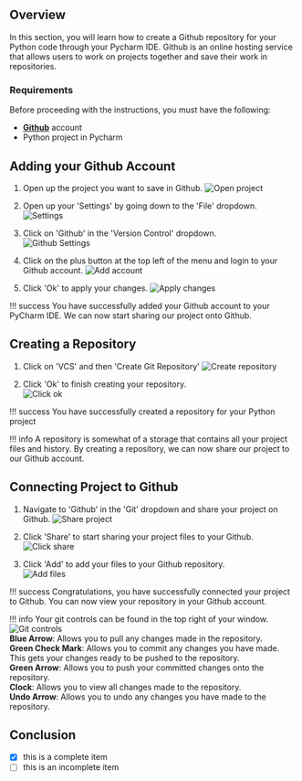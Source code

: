 ## Overview

In this section, you will learn how to create a Github repository for your Python code through your Pycharm IDE. Github is an online hosting service that allows users to work on projects together and save their work in repositories.

### Requirements

Before proceeding with the instructions, you must have the following:

- [**Github**](https://github.com/) account
- Python project in Pycharm

## Adding your Github Account

1. Open up the project you want to save in Github.
![Open project](/images/creating-repo/open-project.png)

2. Open up your 'Settings' by going down to the 'File' dropdown.
![Settings](/images/first-project/settings.png)  

3. Click on 'Github' in the 'Version Control' dropdown.  
![Github Settings](/images/creating-repo/github-settings.png)

4. Click on the plus button at the top left of the menu and login to your Github account.
![Add account](/images/creating-repo/add-account.png)

5. Click 'Ok' to apply your changes.
![Apply changes](/images/creating-repo/apply-changes.png)

!!! success
    You have successfully added your Github account to your PyCharm IDE. We can now start sharing our project onto Github.

## Creating a Repository

1. Click on 'VCS' and then 'Create Git Repository'
![Create repository](/images/creating-repo/create-repo.png)

2. Click 'Ok' to finish creating your repository.  
![Click ok](/images/creating-repo/confirm-create.png)

!!! success
    You have successfully created a repository for your Python project

!!! info
    A repository is somewhat of a storage that contains all your project files and history. By creating a repository, we can now share our project to our Github account.

## Connecting Project to Github

1. Navigate to 'Github' in the 'Git' dropdown and share your project on Github.
![Share project](/images/creating-repo/share-project.png)

2. Click 'Share' to start sharing your project files to your Github.  
![Click share](/images/creating-repo/click-share.png)

3. Click 'Add' to add your files to your Github repository.  
![Add files](/images/creating-repo/add-files.png)

!!! success
    Congratulations, you have successfully connected your project to Github. You can now view your repository in your Github account.

!!! info
    Your git controls can be found in the top right of your window.  
    ![Git controls](/images/creating-repo/git-controls.png)  
    **Blue Arrow**: Allows you to pull any changes made in the repository.  
    **Green Check Mark**: Allows you to commit any changes you have made. This gets your changes ready to be pushed to the repository.  
    **Green Arrow**: Allows you to push your committed changes onto the repository.  
    **Clock**: Allows you to view all changes made to the repository.  
    **Undo Arrow**: Allows you to undo any changes you have made to the repository.

## Conclusion

- [x] this is a complete item
- [ ] this is an incomplete item
